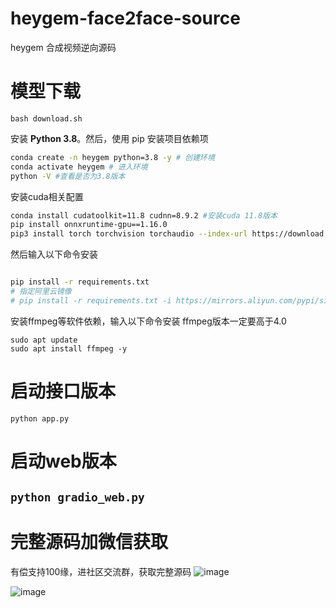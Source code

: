 # heygem-face2face-source
heygem 合成视频逆向源码

# 模型下载
`bash download.sh`

安装 **Python 3.8**。然后，使用 pip 安装项目依赖项  
```bash
conda create -n heygem python=3.8 -y # 创建环境
conda activate heygem # 进入环境
python -V #查看是否为3.8版本
```
安装cuda相关配置
```bash
conda install cudatoolkit=11.8 cudnn=8.9.2 #安装cuda 11.8版本
pip install onnxruntime-gpu==1.16.0
pip3 install torch torchvision torchaudio --index-url https://download.pytorch.org/whl/cu118
```
然后输入以下命令安装
```bash

pip install -r requirements.txt 
# 指定阿里云镜像
# pip install -r requirements.txt -i https://mirrors.aliyun.com/pypi/simple/

```
安装ffmpeg等软件依赖，输入以下命令安装 ffmpeg版本一定要高于4.0
```
sudo apt update
sudo apt install ffmpeg -y
```
# 启动接口版本
`python app.py`

# 启动web版本
`python gradio_web.py`
---



# 完整源码加微信获取
有偿支持100缘，进社区交流群，获取完整源码
![image](https://github.com/user-attachments/assets/0964d61b-fc3a-4922-8481-1cba270602e8)

![image](https://github.com/user-attachments/assets/da9fbe55-8e90-4027-958a-6afe74ecf5aa)




